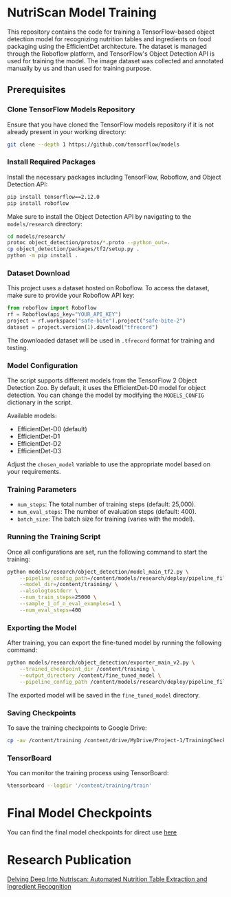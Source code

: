 
# NutriScan Model Training

This repository contains the code for training a TensorFlow-based object detection model for recognizing nutrition tables and ingredients on food packaging using the EfficientDet architecture. The dataset is managed through the Roboflow platform, and TensorFlow's Object Detection API is used for training the model. The image dataset was collected and annotated manually by us and than used for training purpose.

## Prerequisites

### Clone TensorFlow Models Repository

Ensure that you have cloned the TensorFlow models repository if it is not already present in your working directory:

```bash
git clone --depth 1 https://github.com/tensorflow/models
```

### Install Required Packages

Install the necessary packages including TensorFlow, Roboflow, and Object Detection API:

```bash
pip install tensorflow==2.12.0
pip install roboflow
```

Make sure to install the Object Detection API by navigating to the `models/research` directory:

```bash
cd models/research/
protoc object_detection/protos/*.proto --python_out=.
cp object_detection/packages/tf2/setup.py .
python -m pip install .
```

### Dataset Download

This project uses a dataset hosted on Roboflow. To access the dataset, make sure to provide your Roboflow API key:

```python
from roboflow import Roboflow
rf = Roboflow(api_key="YOUR_API_KEY")
project = rf.workspace("safe-bite").project("safe-bite-2")
dataset = project.version(1).download("tfrecord")
```

The downloaded dataset will be used in `.tfrecord` format for training and testing.

### Model Configuration

The script supports different models from the TensorFlow 2 Object Detection Zoo. By default, it uses the EfficientDet-D0 model for object detection. You can change the model by modifying the `MODELS_CONFIG` dictionary in the script.

Available models:

- EfficientDet-D0 (default)
- EfficientDet-D1
- EfficientDet-D2
- EfficientDet-D3

Adjust the `chosen_model` variable to use the appropriate model based on your requirements.

### Training Parameters

- `num_steps`: The total number of training steps (default: 25,000).
- `num_eval_steps`: The number of evaluation steps (default: 400).
- `batch_size`: The batch size for training (varies with the model).

### Running the Training Script

Once all configurations are set, run the following command to start the training:

```bash
python models/research/object_detection/model_main_tf2.py \
    --pipeline_config_path=/content/models/research/deploy/pipeline_file.config \
    --model_dir=/content/training/ \
    --alsologtostderr \
    --num_train_steps=25000 \
    --sample_1_of_n_eval_examples=1 \
    --num_eval_steps=400
```

### Exporting the Model

After training, you can export the fine-tuned model by running the following command:

```bash
python models/research/object_detection/exporter_main_v2.py \
    --trained_checkpoint_dir /content/training \
    --output_directory /content/fine_tuned_model \
    --pipeline_config_path /content/models/research/deploy/pipeline_file.config
```

The exported model will be saved in the `fine_tuned_model` directory.

### Saving Checkpoints

To save the training checkpoints to Google Drive:

```bash
cp -av /content/training /content/drive/MyDrive/Project-1/TrainingCheckpoints
```

### TensorBoard

You can monitor the training process using TensorBoard:

```bash
%tensorboard --logdir '/content/training/train'
```
# Final Model Checkpoints
You can find the final model checkpoints for direct use [here](https://drive.google.com/drive/folders/1-UWR3I01jxbpb3NX1Hd1h2EBfn99FVj1?usp=drive_link)

# Research Publication

[Delving Deep Into Nutriscan: Automated Nutrition Table Extraction and Ingredient Recognition](https://www.ijraset.com/best-journal/delving-deep-into-nutriscan-automated-nutrition-table-extraction-and-ingredient-recognition)
